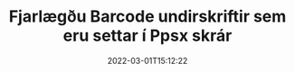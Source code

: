 ---
############################# Static ############################
layout: "auto-gen-signature"
date: 2022-03-01T15:12:22
draft: false
operation: Delete
signaturetype: Barcode
fileformat: Ppsx
productName: Java
lang: is
productCode: java
otherformats: pdf doc docx docm dot dotm dotx odt ott rtf xls xlsx xlsm xlsb csv ods ots xltx xltm ppt pptx pps ppsx odp otp potx potm pptm ppsm
breadcrumb: Put Barcode signature on Ppsx for Java

############################# Head ############################
head_title: "Eyða Barcode undirskriftum úr Ppsx skrám í gegnum Java"
head_description: "Auðvelt er að eyða tilteknum Barcode undirskriftum úr undirrituðum Ppsx skjölum með stuttum Java kóða."

############################# Header ############################
title: "Fjarlægðu Barcode undirskriftir sem eru settar í Ppsx skrár"
description: "Eyða ýmsum Barcode undirskriftum úr Ppsx skjölum. Til að fjarlægja Barcode undirskrift þarf einfaldan Java kóða."
bg_image: "https://cms.admin.containerize.com/templates/aspose/App_Themes/V3/images/bg/header1.png"
bg_overlay: false
button:
    enable: true

############################# SubMenu ############################
submenu:
    enable: true

    left:
        img_alt: "GroupDocs.Signature for Java"
        image: "https://cms.admin.containerize.com/templates/groupdocs/images/product-logos/90x90-noborder/groupdocs-signature-java.png"
        product: "GroupDocs.Signature"
        platform: "Java"



############################# About ############################
about:
    enable: true
    title: "Fáðu upplýsingar um eiginleika GroupDocs.Signature for Java API"
    content: |
        [GroupDocs.Signature for Java](https://products.groupdocs.com/signature/java/) API veitir margar leiðir til að vinna úr skjölum þínum með rafrænum undirskriftum. Stafrænar undirskriftir eins og textar, myndir, stafræn skilríki, strikamerki, QR-kóðar, stimplar eða lýsigögn eru tiltækar. Viðskiptavinir hafa möguleika á að bæta við, eyða, uppfæra, sannreyna eða leita í stafrænum undirskriftum á PDF skjölum, MS Word skjölum, MS Excel vinnubókum, MS PowerPoint kynningum, Adobe Photoshop skrám og ýmsum myndsniðum. Mikill fjöldi gagnlegra eiginleika og stillinga er til staðar.
    

############################# Steps ############################
steps:
    enable: true
    title_left: "Hvernig á að fjarlægja Barcode undirskriftir úr Ppsx skjalinu þínu"
    content_left: |
        [GroupDocs.Signature for Java](https://products.groupdocs.com/signature/java/) býður upp á gagnlegan eiginleika til að hreinsa Ppsx skjöl af Barcode undirskriftum með nokkrum línum af kóða.
        
        * Í fyrsta lagi, staðfestu Signature hlut sem fer í gegnum slóðina í skjalið þitt sem byggingarbreytu.
        * Búðu síðan til viðeigandi undirskriftarhlut og settu upp einstakt auðkenni hans.
        * Eftir það skaltu kalla á Delete method sem sendir undirskriftarhlut sem verður að eyða.
        * Að lokum, niðurstöður vinnsluaðgerða.

    title_right: "kerfis kröfur"
    content_right: |
        GroupDocs.Signature for Java eru studd á öllum helstu kerfum og stýrikerfum. Áður en þú keyrir kóðann hér að neðan skaltu ganga úr skugga um að þú hafir eftirfarandi forsendur uppsettar á kerfinu þínu.

        * Stýrikerfi: Microsoft Windows, Linux, MacOS
        * Þróunarumhverfi: NetBeans, Intellij IDEA, Eclipse, etc.
        * Java runtime: J2SE 6.0 and above
        * Sæktu nýjustu útgáfuna af GroupDocs.Signature for Java frá [Maven](https://repository.groupdocs.com/webapp/#/artifacts/browse/tree/General/repo/com/groupdocs/groupdocs-signature)
         
    code: |
        ```java    
                
        // Set up input Ppsx file
        String filePath = "input.ppsx";
        // Set up output file
        String outputFilePath = "output.ppsx";

        // Instantiate Signature for input file
        Signature signature = new Signature(filePath);

        // Id of signature which is supposed to be deleted
        // such Id may be obtained as result of search operation
        String id = "07f83369-318b-41ad-a843-732417b912c2";

        // provide signature item to delete
        BarcodeSignature signatureToDelete = new BarcodeSignature(id);

        // delete signature
        Boolean deleteResult = signature.delete(outputFilePath, signatureToDelete);

        // process deletion result
        if (deleteResult)
        {
                System.out.println("Signature was deleted successfully!");
        }
        ```

############################# Demos ############################
demos:
    enable: true
    title: "Undirskrift með Barcode undirskriftum Live Demo"
    content: |
       Bættu ýmsum rafrænum undirskriftum við Ppsx skrá núna með því að fara á [GroupDocs.Signature App](https://products.groupdocs.app/signature/family) vefsíðuna.          

############################# More Formats ############################
more_formats:
    enable: true
    title: "Eyddu Barcode undirskriftunum þínum með Java"
    content: |
        "Eyðing rafrænna undirskrifta sem bætt var við ýmis skjalasnið. Fjarlægðu undirskriftir fljótt án aukakóða."
    format: 
       
       
back_to_top:
    enable: true
---